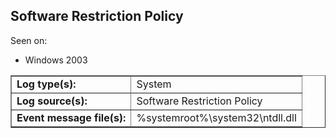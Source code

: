 ## Software Restriction Policy

Seen on:
* Windows 2003

<table border="1" class="docutils">
  <tbody>
    <tr>
      <td><b>Log type(s):</b></td>
      <td>System</td>
    </tr>
    <tr>
      <td><b>Log source(s):</b></td>
      <td>Software Restriction Policy</td>
    </tr>
    <tr>
      <td><b>Event message file(s):</b></td>
      <td>%systemroot%\system32\ntdll.dll</td>
    </tr>
  </tbody>
</table>

&nbsp;

